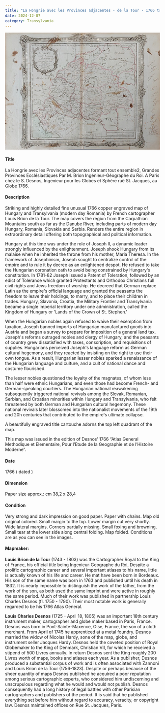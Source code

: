 ```yaml
---
title: "La Hongrie avec les Provinces adjacentes - de la Tour - 1766 transylvania"
date: 2024-12-07
category: Transylvania
---
```

![Map](/assets/2024-04-07_030957.jpg "Map")
#### Title ####
La Hongrie avec les Provinces adjacentes formant tout ensemble2, Grandes Provinces Ecclésiastiques Par M. Brion Ingénieur-Géographe du Roi. A Paris chez le S. Desnos, Ingenieur pour les Globes et Sphère ruë St. Jacques, au Globe 1766.

#### Description ####
Striking and highly detailed fine unusual 1766 copper engraved map of Hungary and Transylvania (modern day Romania) by French cartographer Louis Brion de la Tour. The map covers the region from the Carpathian Mountains south as far as the Danube River, including parts of modern day Hungary, Romania, Slovakia and Serbia. Renders the entire region in extraordinary detail offering both topographical and political information.

Hungary at this time was under the role of Joseph II, a dynamic leader strongly influenced by the enlightenment. Joseph shook Hungary from its malaise when he inherited the throne from his mother, Maria Theresa. In the framework of Josephinism, Joseph sought to centralize control of the empire and to rule it by decree as an enlightened despot. He refused to take the Hungarian coronation oath to avoid being constrained by Hungary's constitution. In 1781-82 Joseph issued a Patent of Toleration, followed by an edict of Tolerance which granted Protestants and Orthodox Christians full civil rights and Jews freedom of worship. He decreed that German replace Latin as the empire's official language and granted the peasants the freedom to leave their holdings, to marry, and to place their children in trades. Hungary, Slavonia, Croatia, the Military Frontier and Transylvania became a single imperial territory under one administration, called the Kingdom of Hungary or 'Lands of the Crown of St. Stephen.'

When the Hungarian nobles again refused to waive their exemption from taxation, Joseph banned imports of Hungarian manufactured goods into Austria and began a survey to prepare for imposition of a general land tax. Joseph's reforms outraged nobles and clergy of Hungary, and the peasants of country grew dissatisfied with taxes, conscription, and requisitions of supplies. Hungarians perceived Joseph's language reform as German cultural hegemony, and they reacted by insisting on the right to use their own tongue. As a result, Hungarian lesser nobles sparked a renaissance of the Hungarian language and culture, and a cult of national dance and costume flourished.

The lesser nobles questioned the loyalty of the magnates, of whom less than half were ethnic Hungarians, and even those had become French- and German-speaking courtiers. The Hungarian national reawakening subsequently triggered national revivals among the Slovak, Romanian, Serbian, and Croatian minorities within Hungary and Transylvania, who felt threatened by both German and Hungarian cultural hegemony. These national revivals later blossomed into the nationalist movements of the 19th and 20h centuries that contributed to the empire's ultimate collapse.

A beautifully engraved title cartouche adorns the top left quadrant of the map.

This map was issued in the edition of Desnos’ 1766 “Atlas General Methodique et Elementaire, Pour l’Etude de la Geographie et de l’Histoire Moderne”.

#### Date ####
1766 ( dated )

#### Dimension ####
Paper size approx.: cm 38,2  x 28,4

#### Condition ####
Very strong and dark impression on good paper. Paper with chains. Map old original colored.  Small margin to the top. Lower margin cut very shortly. Wide lateral margins. Corners partially missing. Small foxing and browning. Small tear at the lower side along central folding. Map folded. Conditions are as you can see in the images.

#### Mapmaker: ####
**Louis Brion de la Tour** (1743 - 1803) was the Cartographer Royal to the King of France, his official title being Ingenieur-Geographe du Roi, Despite a prolific cartographic career and several important atlases to his name, little is actually known of his life and career. He mat have been born in Bordeaux. His son of the same name was born in 1763 and published until his death in 1832. It is nearly impossible to distinguish the work of the father, from the work of the son, as both used the same imprint and were active in roughly the same period. Much of their work was published in partnership Louis Charles Desnos (fl. 1750 - 1790). Their most notable work is generally regarded to be his 1766 Atlas General.

**Louis Charles Desnos** (1725 - April 18, 1805) was an important 18th century instrument maker, cartographer and globe maker based in Paris, France. Desnos was born in Pont-Sainte-Maxence, Oise, France, the son of a cloth merchant. From April of 1745 he apprenticed at a metal foundry. Desnos married the widow of Nicolas Hardy, sone of the map, globe, and instrument seller Jacques Hardy. Desnos held the coveted position of Royal Globemaker to the King of Denmark, Christian VII, for which he received a stipend of 500 Livres annually. In return Desnos sent the King roughly 200 Livres worth of maps, books and atlases each year. As a publisher, Desnos produced a substantial corpus of work and is often associated with Zannoni and Louis Brion de la Tour (1756-1823). Despite or perhaps because of the sheer quantity of maps Desnos published he acquired a poor reputation among serious cartographic experts, who considered him undiscerning and unscrupulous regarding what he would and would not publish. Desnos consequently had a long history of legal battles with other Parisian cartographers and publishers of the period. It is said that he published everything set before him without regard to accuracy, veracity, or copyright law. Desnos maintained offices on Rue St. Jacques, Paris.
